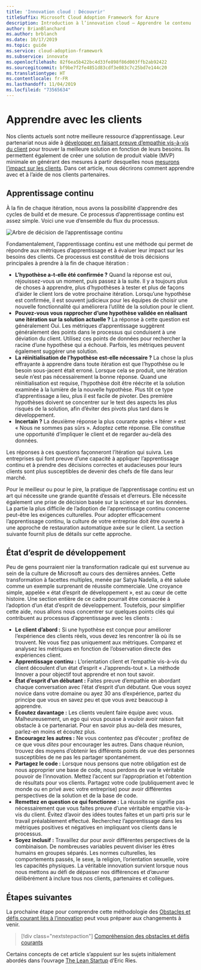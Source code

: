 ```yaml
---
title: 'Innovation cloud : Découvrir'
titleSuffix: Microsoft Cloud Adoption Framework for Azure
description: Introduction à l’innovation cloud – Apprendre le contenu
author: BrianBlanchard
ms.author: brblanch
ms.date: 10/17/2019
ms.topic: guide
ms.service: cloud-adoption-framework
ms.subservice: innovate
ms.openlocfilehash: 82f6ea5b422bc4d33fe898f86d003ffb2ab92422
ms.sourcegitcommit: bf9be7f2fe4851d83cdf3e083c7c25bd7e144c20
ms.translationtype: HT
ms.contentlocale: fr-FR
ms.lasthandoff: 11/04/2019
ms.locfileid: "73565634"
---
```

# <a name="learn-with-customers"></a>Apprendre avec les clients

Nos clients actuels sont notre meilleure ressource d’apprentissage. Leur partenariat nous aide à [développer en faisant preuve d’empathie vis-à-vis du client](./build.md) pour trouver la meilleure solution en fonction de leurs besoins. Ils permettent également de créer une solution de produit viable (MVP) minimale en générant des mesures à partir desquelles nous [mesurons l’impact sur les clients](./measure.md). Dans cet article, nous décrirons comment apprendre avec et à l’aide de nos clients partenaires.

## <a name="continuous-learning"></a>Apprentissage continu

À la fin de chaque itération, nous avons la possibilité d’apprendre des cycles de build et de mesure. Ce processus d’apprentissage continu est assez simple. Voici une vue d’ensemble du flux du processus.

![Arbre de décision de l’apprentissage continu](../../_images/innovate/continuous-learning.png)

Fondamentalement, l’apprentissage continu est une méthode qui permet de répondre aux métriques d’apprentissage et à évaluer leur impact sur les besoins des clients. Ce processus est constitué de trois décisions principales à prendre à la fin de chaque itération :

- **L’hypothèse a-t-elle été confirmée ?** Quand la réponse est oui, réjouissez-vous un moment, puis passez à la suite. Il y a toujours plus de choses à apprendre, plus d’hypothèses à tester et plus de façons d’aider le client lors de votre prochaine itération. Lorsqu’une hypothèse est confirmée, il est souvent judicieux pour les équipes de choisir une nouvelle fonctionnalité qui améliorera l’utilité de la solution pour le client.
- **Pouvez-vous vous rapprocher d’une hypothèse validée en réalisant une itération sur la solution actuelle ?** La réponse à cette question est généralement Oui. Les métriques d’apprentissage suggèrent généralement des points dans le processus qui conduisent à une déviation du client. Utilisez ces points de données pour rechercher la racine d’une hypothèse qui a échoué. Parfois, les métriques peuvent également suggérer une solution.
- **La réinitialisation de l’hypothèse est-elle nécessaire ?** La chose la plus effrayante à apprendre dans toute itération est que l’hypothèse ou le besoin sous-jacent était erroné. Lorsque cela se produit, une itération seule n’est pas nécessairement la bonne réponse. Quand une réinitialisation est requise, l’hypothèse doit être réécrite et la solution examinée à la lumière de la nouvelle hypothèse. Plus tôt ce type d’apprentissage a lieu, plus il est facile de pivoter. Des première hypothèses doivent se concentrer sur le test des aspects les plus risqués de la solution, afin d’éviter des pivots plus tard dans le développement.
- **Incertain ?** La deuxième réponse la plus courante après « Itérer » est « Nous ne sommes pas sûrs ». Adoptez cette réponse. Elle constitue une opportunité d’impliquer le client et de regarder au-delà des données.

Les réponses à ces questions façonneront l’itération qui suivra. Les entreprises qui font preuve d’une capacité à appliquer l’apprentissage continu et à prendre des décisions correctes et audacieuses pour leurs clients sont plus susceptibles de devenir des chefs de file dans leur marché.

Pour le meilleur ou pour le pire, la pratique de l’apprentissage continu est un art qui nécessite une grande quantité d’essais et d’erreurs. Elle nécessite également une prise de décision basée sur la science et sur les données. La partie la plus difficile de l’adoption de l’apprentissage continu concerne peut-être les exigences culturelles. Pour adopter efficacement l’apprentissage continu, la culture de votre entreprise doit être ouverte à une approche de restauration automatique axée sur le client. La section suivante fournit plus de détails sur cette approche.

## <a name="growth-mindset"></a>État d’esprit de développement

Peu de gens pourraient nier la transformation radicale qui est survenue au sein de la culture de Microsoft au cours des dernières années. Cette transformation à facettes multiples, menée par Satya Nadella, a été saluée comme un exemple surprenant de réussite commerciale. Une croyance simple, appelée « état d’esprit de développement », est au cœur de cette histoire. Une section entière de ce cadre pourrait être consacrée à l’adoption d’un état d’esprit de développement. Toutefois, pour simplifier cette aide, nous allons nous concentrer sur quelques points clés qui contribuent au processus d’apprentissage avec les clients :

- **Le client d’abord :** Si une hypothèse est conçue pour améliorer l’expérience des clients réels, vous devez les rencontrer là où ils se trouvent. Ne vous fiez pas uniquement aux métriques. Comparez et analysez les métriques en fonction de l’observation directe des expériences client.
- **Apprentissage continu :** L’orientation client et l’empathie vis-à-vis du client découlent d’un état d’esprit « J’apprends-tout ». La méthode Innover a pour objectif tout apprendre et non tout savoir.
- **État d’esprit d’un débutant :** Faites preuve d’empathie en abordant chaque conversation avec l’état d’esprit d’un débutant. Que vous soyez novice dans votre domaine ou ayez 30 ans d’expérience, partez du principe que vous en savez peu et que vous avez beaucoup à apprendre.
- **Écoutez davantage :** Les clients veulent faire équipe avec vous. Malheureusement, un ego qui vous pousse à vouloir avoir raison fait obstacle à ce partenariat. Pour en savoir plus au-delà des mesures, parlez-en moins et écoutez plus.
- **Encouragez les autres :** Ne vous contentez pas d’écouter ; profitez de ce que vous *dites* pour encourager les autres. Dans chaque réunion, trouvez des moyens d’obtenir les différents points de vue des personnes susceptibles de ne pas les partager spontanément.
- **Partagez le code :** Lorsque nous pensons que notre obligation est de nous approprier une base de code, nous perdons de vue le véritable pouvoir de l’innovation. Mettez l’accent sur l’appropriation et l’obtention de résultats pour vos clients. Partagez votre code (publiquement avec le monde ou en privé avec votre entreprise) pour avoir différentes perspectives de la solution et de la base de code.
- **Remettez en question ce qui fonctionne :** La réussite ne signifie pas nécessairement que vous faites preuve d’une véritable empathie vis-à-vis du client. Évitez d’avoir des idées toutes faites et un parti pris sur le travail préalablement effectué. Recherchez l’apprentissage dans les métriques positives et négatives en impliquant vos clients dans le processus.
- **Soyez inclusif :** Travaillez dur pour avoir différentes perspectives de la combinaison. De nombreuses variables peuvent diviser les êtres humains en groupes séparés. Les normes culturelles, les comportements passés, le sexe, la religion, l’orientation sexuelle, voire les capacités physiques. La véritable innovation survient lorsque nous nous mettons au défi de dépasser nos différences et d’œuvrer délibérément à inclure tous nos clients, partenaires et collègues.

## <a name="next-steps"></a>Étapes suivantes

La prochaine étape pour comprendre cette méthodologie des [Obstacles et défis courant liés à l’innovation](./challenges.md) peut vous préparer aux changements à venir.

> [!div class="nextstepaction"]
> [Compréhension des obstacles et défis courants](./challenges.md)

Certains concepts de cet article s’appuient sur les sujets initialement abordés dans l’ouvrage [The Lean Startup](http://theleanstartup.com/book) d’Eric Ries.
